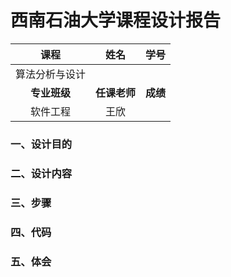 # 西南石油大学课程设计报告

|      课程      |     姓名     |   学号   |
| :------------: | :----------: | :------: |
| 算法分析与设计 |              |          |
|  **专业班级**  | **任课老师** | **成绩** |
|    软件工程    |     王欣     |          |

### 一、设计目的



### 二、设计内容



### 三、步骤



### 四、代码



### 五、体会



